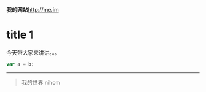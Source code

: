**我的网站**<http://me.im>

# title 1
今天带大家来讲讲。。。
```javascript
var a = b;
```

-------
> 我的世界
> nihom


